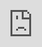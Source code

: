 ```yaml
---
ID: 7537
post_title: Test Page
author: Keng Ng
post_excerpt: ""
layout: page
permalink: >
  https://campaigns.managementevents.com/test-page/
published: true
post_date: 2019-08-13 10:46:14
---
```

<h2> WELCOME TO </h2>		
			<h1>Digital HR and <br> Analytics</h1>		
		<p>Organisations are at a turning point and HR Leaders play an integral role in digitalizing the workforce by gaining insights on Emerging Technology topics such as Intelligent Workplace, HR Skills, and Future Workforce. Stay ahead of the competition and be part of the Digital HR Transformation.</p>		
				<h3>
					Date
				</h3>
								<p>25th - 27th March 2020</p>
				<a href="https://goo.gl/maps/osB9nDGoux42" target="_blank" rel="noopener noreferrer">
								</a>
				<h3>
					<a href="https://goo.gl/maps/osB9nDGoux42" target="_blank" rel="noopener noreferrer">Location</a>
				</h3>
								<p>Kuala Lumpur, Malaysia</p>
				<h3>
					HRDF Claimable
				</h3>
								<p>Registered Training Provider</p>
											<a href="https://managementevents.com" data-elementor-open-lightbox="" target="_blank" rel="noopener noreferrer">
							<img width="827" height="236" src="https://sgp1.digitaloceanspaces.com/mgmte/wp-content/uploads/2018/11/me_black.png" alt="" srcset="https://sgp1.digitaloceanspaces.com/mgmte/wp-content/uploads/2018/11/me_black.png 827w, https://sgp1.digitaloceanspaces.com/mgmte/wp-content/uploads/2018/11/me_black-300x86.png 300w, https://sgp1.digitaloceanspaces.com/mgmte/wp-content/uploads/2018/11/me_black-768x219.png 768w, https://sgp1.digitaloceanspaces.com/mgmte/wp-content/uploads/2018/11/me_black-800x228.png 800w" sizes="(max-width: 827px) 100vw, 827px" />								</a>
		    		<a bdt-toggle="target: #bdt-modal-4fdc23b3" href="javascript:void(0)">
								Register
		</a>
	                	                	<button type="button" bdt-close></button>
	                		<style>
		#typeform-full{ margin: 0; height:100vh; width: 100%; overflow: hidden;-webkit-overflow-scrolling:touch;z-index:auto; } 
		iframe{ border: 0; position:fixed; top:0; left:0; right:0; bottom:0; width:100%; height:100vh; }
	</style>
		<iframe id="typeform-full"  scrolling="no" frameborder="0" src="https://mgmte.typeform.com/to/HUICi3?type_of_submission=Test Page" frameborder="0"></iframe>
		    		<a bdt-toggle="target: #bdt-modal-7785cb5e" href="javascript:void(0)">
								Request Agenda
		</a>
	                	                	<button type="button" bdt-close></button>
	                		<style>
		#typeform-full{ margin: 0; height:100vh; width: 100%; overflow: hidden;-webkit-overflow-scrolling:touch;z-index:auto; } 
		iframe{ border: 0; position:fixed; top:0; left:0; right:0; bottom:0; width:100%; height:100vh; }
	</style>
		<iframe id="typeform-full"  scrolling="no" frameborder="0" src="https://mgmte.typeform.com/to/YCll1X?type_of_submission=Test Page" frameborder="0"></iframe>
			<h2>Speakers</h2>		
		<p>Learn how industry leaders approach strategies as they share their experiences, insights and ideas that are shaping the world. </p>		
			<h4>Benefits</h4>		
		<p>Stay on top of the latest trends, deep dive into innovative approaches and gear up for tomorrow’s digital world.</p>		
			<figure><img width="250" height="250" src="https://sgp1.digitaloceanspaces.com/mgmte/wp-content/uploads/2019/07/developing-1.png" alt="" srcset="https://sgp1.digitaloceanspaces.com/mgmte/wp-content/uploads/2019/07/developing-1.png 250w, https://sgp1.digitaloceanspaces.com/mgmte/wp-content/uploads/2019/07/developing-1-150x150.png 150w, https://sgp1.digitaloceanspaces.com/mgmte/wp-content/uploads/2019/07/developing-1-24x24.png 24w, https://sgp1.digitaloceanspaces.com/mgmte/wp-content/uploads/2019/07/developing-1-36x36.png 36w, https://sgp1.digitaloceanspaces.com/mgmte/wp-content/uploads/2019/07/developing-1-48x48.png 48w" sizes="(max-width: 250px) 100vw, 250px" /></figure><h3>DEVELOP</h3><p>The HR leaders of tomorrow,
today and ensure your organisation is ready for the
future of work</p>		
			<figure><img width="250" height="250" src="https://sgp1.digitaloceanspaces.com/mgmte/wp-content/uploads/2019/07/identifying-1.png" alt="" srcset="https://sgp1.digitaloceanspaces.com/mgmte/wp-content/uploads/2019/07/identifying-1.png 250w, https://sgp1.digitaloceanspaces.com/mgmte/wp-content/uploads/2019/07/identifying-1-150x150.png 150w, https://sgp1.digitaloceanspaces.com/mgmte/wp-content/uploads/2019/07/identifying-1-24x24.png 24w, https://sgp1.digitaloceanspaces.com/mgmte/wp-content/uploads/2019/07/identifying-1-36x36.png 36w, https://sgp1.digitaloceanspaces.com/mgmte/wp-content/uploads/2019/07/identifying-1-48x48.png 48w" sizes="(max-width: 250px) 100vw, 250px" /></figure><h3>GAIN</h3><p>HR's role in bridging the gap between 
technology and organisations goals Insights on how to win the war for talent by giving employees
the workspaces they want, the
tools they need, and a culture
they can celebrate</p>		
			<figure><img width="249" height="250" src="https://sgp1.digitaloceanspaces.com/mgmte/wp-content/uploads/2019/07/leveraging-1.png" alt="" srcset="https://sgp1.digitaloceanspaces.com/mgmte/wp-content/uploads/2019/07/leveraging-1.png 249w, https://sgp1.digitaloceanspaces.com/mgmte/wp-content/uploads/2019/07/leveraging-1-150x150.png 150w, https://sgp1.digitaloceanspaces.com/mgmte/wp-content/uploads/2019/07/leveraging-1-24x24.png 24w, https://sgp1.digitaloceanspaces.com/mgmte/wp-content/uploads/2019/07/leveraging-1-36x36.png 36w, https://sgp1.digitaloceanspaces.com/mgmte/wp-content/uploads/2019/07/leveraging-1-48x48.png 48w" sizes="(max-width: 249px) 100vw, 249px" /></figure><h3>FUTURE</h3><p>Understand the Future of
Workforce: tackle the specific
people challenges facing
HR, resourcing, talent &
engagement</p>		
			<figure><img width="250" height="250" src="https://sgp1.digitaloceanspaces.com/mgmte/wp-content/uploads/2019/07/discussing-1.png" alt="" srcset="https://sgp1.digitaloceanspaces.com/mgmte/wp-content/uploads/2019/07/discussing-1.png 250w, https://sgp1.digitaloceanspaces.com/mgmte/wp-content/uploads/2019/07/discussing-1-150x150.png 150w, https://sgp1.digitaloceanspaces.com/mgmte/wp-content/uploads/2019/07/discussing-1-24x24.png 24w, https://sgp1.digitaloceanspaces.com/mgmte/wp-content/uploads/2019/07/discussing-1-36x36.png 36w, https://sgp1.digitaloceanspaces.com/mgmte/wp-content/uploads/2019/07/discussing-1-48x48.png 48w" sizes="(max-width: 250px) 100vw, 250px" /></figure><h3>VISION</h3><p>Learn how visionary HR
leaders activate the employee
experience and wellbeing</p>		
			<figure><img width="255" height="255" src="https://sgp1.digitaloceanspaces.com/mgmte/wp-content/uploads/2019/07/cultivating-1.png" alt="" srcset="https://sgp1.digitaloceanspaces.com/mgmte/wp-content/uploads/2019/07/cultivating-1.png 255w, https://sgp1.digitaloceanspaces.com/mgmte/wp-content/uploads/2019/07/cultivating-1-150x150.png 150w, https://sgp1.digitaloceanspaces.com/mgmte/wp-content/uploads/2019/07/cultivating-1-24x24.png 24w, https://sgp1.digitaloceanspaces.com/mgmte/wp-content/uploads/2019/07/cultivating-1-36x36.png 36w, https://sgp1.digitaloceanspaces.com/mgmte/wp-content/uploads/2019/07/cultivating-1-48x48.png 48w" sizes="(max-width: 255px) 100vw, 255px" /></figure><h3>EMBRACE</h3><p>The powerful HR technologies
to forge psychological and
emotional connections constantly strengthen the employment brand</p>		
			<figure><img width="253" height="253" src="https://sgp1.digitaloceanspaces.com/mgmte/wp-content/uploads/2019/07/exchanging-1.png" alt="" srcset="https://sgp1.digitaloceanspaces.com/mgmte/wp-content/uploads/2019/07/exchanging-1.png 253w, https://sgp1.digitaloceanspaces.com/mgmte/wp-content/uploads/2019/07/exchanging-1-150x150.png 150w, https://sgp1.digitaloceanspaces.com/mgmte/wp-content/uploads/2019/07/exchanging-1-24x24.png 24w, https://sgp1.digitaloceanspaces.com/mgmte/wp-content/uploads/2019/07/exchanging-1-36x36.png 36w, https://sgp1.digitaloceanspaces.com/mgmte/wp-content/uploads/2019/07/exchanging-1-48x48.png 48w" sizes="(max-width: 253px) 100vw, 253px" /></figure><h3>Engage</h3><p>With HR, Talent, and Learning
peers and leaders in digital
business and AI to re-imagine
the world of work</p>		
			<h2>Schedule</h2>		
		<p>Here’s a snippet of topics being discussed. Request for the complete agenda to see how you can benefit. </p>		
			<a role="button">
						The Highlights
					</a>
		    		<a bdt-toggle="target: #bdt-modal-5789aa9" href="javascript:void(0)">
								Request Agenda
		</a>
	                	                	<button type="button" bdt-close></button>
	                		<style>
		#typeform-full{ margin: 0; height:100vh; width: 100%; overflow: hidden;-webkit-overflow-scrolling:touch;z-index:auto; } 
		iframe{ border: 0; position:fixed; top:0; left:0; right:0; bottom:0; width:100%; height:100vh; }
	</style>
		<iframe id="typeform-full"  scrolling="no" frameborder="0" src="https://mgmte.typeform.com/to/YCll1X?type_of_submission=Test Page" frameborder="0"></iframe>
			<h4>Join Our Mega Stage</h4>		
<iframe allowfullscreen data-lazy-load="https://www.youtube-nocookie.com/embed/2TLaFwuounA?feature=oembed&amp;start&amp;end&amp;wmode=opaque&amp;autoplay=0&amp;loop=0&amp;controls=0&amp;mute=0&amp;rel=0&amp;modestbranding=0" allow="autoplay;encrypted-media"></iframe>
	Play Video
		    		<a bdt-toggle="target: #bdt-modal-1ee42bc" href="javascript:void(0)">
								Register Now
		</a>
	                	                	<button type="button" bdt-close></button>
	                	<p>	<style>
		#typeform-full{ margin: 0; height:100vh; width: 100%; overflow: hidden;-webkit-overflow-scrolling:touch;z-index:auto; } 
		iframe{ border: 0; position:fixed; top:0; left:0; right:0; bottom:0; width:100%; height:100vh; }
	</style>
		<iframe id="typeform-full"  scrolling="no" frameborder="0" src="https://mgmte.typeform.com/to/HUICi3?type_of_submission=Test Page" frameborder="0"></iframe>
</p>	                
			<h2>Past Speakers</h2>		
			<h2>Event Video</h2>		
<iframe allowfullscreen data-lazy-load="https://www.youtube.com/embed/FlW2ZlrxzP4?feature=oembed&amp;start&amp;end&amp;wmode=opaque&amp;autoplay=0&amp;loop=0&amp;controls=1&amp;mute=0&amp;rel=0&amp;modestbranding=0" allow="autoplay;encrypted-media"></iframe>
	Play Video
<iframe allowfullscreen data-lazy-load="https://www.youtube.com/embed/dhRVvm6eiSY?feature=oembed&amp;start&amp;end&amp;wmode=opaque&amp;autoplay=0&amp;loop=0&amp;controls=1&amp;mute=0&amp;rel=0&amp;modestbranding=0" allow="autoplay;encrypted-media"></iframe>
	Play Video
			<h2>Partners &amp; Sponsors</h2>		
			<h2>Media &amp; Supporting Partners</h2>		
											<a href="http://www.hrinasia.com/" data-elementor-open-lightbox="" target="_blank" rel="noopener noreferrer">
							<img width="306" height="180" src="https://sgp1.digitaloceanspaces.com/mgmte/wp-content/uploads/2019/07/hr-in-asia-logo-1.png" alt="" srcset="https://sgp1.digitaloceanspaces.com/mgmte/wp-content/uploads/2019/07/hr-in-asia-logo-1.png 306w, https://sgp1.digitaloceanspaces.com/mgmte/wp-content/uploads/2019/07/hr-in-asia-logo-1-300x176.png 300w, https://sgp1.digitaloceanspaces.com/mgmte/wp-content/uploads/2019/07/hr-in-asia-logo-1-24x14.png 24w, https://sgp1.digitaloceanspaces.com/mgmte/wp-content/uploads/2019/07/hr-in-asia-logo-1-36x21.png 36w, https://sgp1.digitaloceanspaces.com/mgmte/wp-content/uploads/2019/07/hr-in-asia-logo-1-48x28.png 48w" sizes="(max-width: 306px) 100vw, 306px" />								</a>
											<a href="https://hrasiamedia.com/" data-elementor-open-lightbox="" target="_blank" rel="noopener noreferrer">
							<img width="741" height="198" src="https://sgp1.digitaloceanspaces.com/mgmte/wp-content/uploads/2019/07/Hr-asia-logo-1.jpg" alt="" srcset="https://sgp1.digitaloceanspaces.com/mgmte/wp-content/uploads/2019/07/Hr-asia-logo-1.jpg 741w, https://sgp1.digitaloceanspaces.com/mgmte/wp-content/uploads/2019/07/Hr-asia-logo-1-300x80.jpg 300w, https://sgp1.digitaloceanspaces.com/mgmte/wp-content/uploads/2019/07/Hr-asia-logo-1-24x6.jpg 24w, https://sgp1.digitaloceanspaces.com/mgmte/wp-content/uploads/2019/07/Hr-asia-logo-1-36x10.jpg 36w, https://sgp1.digitaloceanspaces.com/mgmte/wp-content/uploads/2019/07/Hr-asia-logo-1-48x13.jpg 48w" sizes="(max-width: 741px) 100vw, 741px" />								</a>
											<a href="http://jhrs.org/" data-elementor-open-lightbox="">
							<img width="2214" height="2427" src="https://sgp1.digitaloceanspaces.com/mgmte/wp-content/uploads/2019/07/JHRS-HRA-Logo.png" alt="" srcset="https://sgp1.digitaloceanspaces.com/mgmte/wp-content/uploads/2019/07/JHRS-HRA-Logo.png 2214w, https://sgp1.digitaloceanspaces.com/mgmte/wp-content/uploads/2019/07/JHRS-HRA-Logo-274x300.png 274w, https://sgp1.digitaloceanspaces.com/mgmte/wp-content/uploads/2019/07/JHRS-HRA-Logo-768x842.png 768w, https://sgp1.digitaloceanspaces.com/mgmte/wp-content/uploads/2019/07/JHRS-HRA-Logo-934x1024.png 934w, https://sgp1.digitaloceanspaces.com/mgmte/wp-content/uploads/2019/07/JHRS-HRA-Logo-547x600.png 547w, https://sgp1.digitaloceanspaces.com/mgmte/wp-content/uploads/2019/07/JHRS-HRA-Logo-22x24.png 22w, https://sgp1.digitaloceanspaces.com/mgmte/wp-content/uploads/2019/07/JHRS-HRA-Logo-33x36.png 33w, https://sgp1.digitaloceanspaces.com/mgmte/wp-content/uploads/2019/07/JHRS-HRA-Logo-44x48.png 44w" sizes="(max-width: 2214px) 100vw, 2214px" />								</a>
											<a href="http://www.jhrs.org/hr_agenda" data-elementor-open-lightbox="">
							<img width="9498" height="2479" src="https://sgp1.digitaloceanspaces.com/mgmte/wp-content/uploads/2019/07/JHRS-HRA-Logo-Copy.png" alt="" srcset="https://sgp1.digitaloceanspaces.com/mgmte/wp-content/uploads/2019/07/JHRS-HRA-Logo-Copy.png 9498w, https://sgp1.digitaloceanspaces.com/mgmte/wp-content/uploads/2019/07/JHRS-HRA-Logo-Copy-300x78.png 300w, https://sgp1.digitaloceanspaces.com/mgmte/wp-content/uploads/2019/07/JHRS-HRA-Logo-Copy-768x200.png 768w, https://sgp1.digitaloceanspaces.com/mgmte/wp-content/uploads/2019/07/JHRS-HRA-Logo-Copy-1024x267.png 1024w, https://sgp1.digitaloceanspaces.com/mgmte/wp-content/uploads/2019/07/JHRS-HRA-Logo-Copy-800x209.png 800w, https://sgp1.digitaloceanspaces.com/mgmte/wp-content/uploads/2019/07/JHRS-HRA-Logo-Copy-24x6.png 24w, https://sgp1.digitaloceanspaces.com/mgmte/wp-content/uploads/2019/07/JHRS-HRA-Logo-Copy-36x9.png 36w, https://sgp1.digitaloceanspaces.com/mgmte/wp-content/uploads/2019/07/JHRS-HRA-Logo-Copy-48x13.png 48w" sizes="(max-width: 9498px) 100vw, 9498px" />								</a>
			<h2>Frequently Asked Question</h2>		
		<p>Be part of our 500+ attendees today. Contact us for further inquiries. </p>		
												<a href="">What is Megastage?</a>
					<p>The Megastage will bring together the biggest names in the digital business landscape. On Day 2 (8.30am – 12.30pm), participants will gather to attend a combined session where we will see how these functions can cultivate a culture of digital innovation.</p>
												<a href="">How do I register?</a>
					<p>Complete your details on a Registration Form and revert to us. Ask us for one <a href="#home">here</a>.</p>
												<a href="">Will there be registration tickets sold at the event?</a>
					<p>It is not advisable. Kindly register beforehand on <a href="#home">this link</a>. </p>
												<a href="">What is the participation fee?</a>
					<p>Let us know if you would like to attend as a delegate or a sponsor. We will revert with the available packages. <a href="#home">Fill in your details here</a>.</p>
												<a href="">Can I modify my registration on a later stage?</a>
					<p>Yes, you can upgrade your package or find a replacement in case you are unable to attend. However, the participation fee is non-refundable.</p>
												<a href="">What does my registration ticket include?</a>
					<p>Conference materials, presentation slides, luncheons and refreshments. </p>
										<img width="850" height="162" src="https://sgp1.digitaloceanspaces.com/mgmte/wp-content/uploads/2019/07/me_white-1-1024x195.png" alt="" srcset="https://sgp1.digitaloceanspaces.com/mgmte/wp-content/uploads/2019/07/me_white-1-1024x195.png 1024w, https://sgp1.digitaloceanspaces.com/mgmte/wp-content/uploads/2019/07/me_white-1-300x57.png 300w, https://sgp1.digitaloceanspaces.com/mgmte/wp-content/uploads/2019/07/me_white-1-768x146.png 768w, https://sgp1.digitaloceanspaces.com/mgmte/wp-content/uploads/2019/07/me_white-1-800x152.png 800w, https://sgp1.digitaloceanspaces.com/mgmte/wp-content/uploads/2019/07/me_white-1-24x5.png 24w, https://sgp1.digitaloceanspaces.com/mgmte/wp-content/uploads/2019/07/me_white-1-36x7.png 36w, https://sgp1.digitaloceanspaces.com/mgmte/wp-content/uploads/2019/07/me_white-1-48x9.png 48w, https://sgp1.digitaloceanspaces.com/mgmte/wp-content/uploads/2019/07/me_white-1.png 1191w" sizes="(max-width: 850px) 100vw, 850px" />											
							<a href="" target="_blank" rel="noopener noreferrer">
					Facebook
									</a>
							<a href="" target="_blank" rel="noopener noreferrer">
					Twitter
									</a>
							<a href="" target="_blank" rel="noopener noreferrer">
					Instagram
									</a>
							<a href="" target="_blank" rel="noopener noreferrer">
					Linkedin
									</a>
